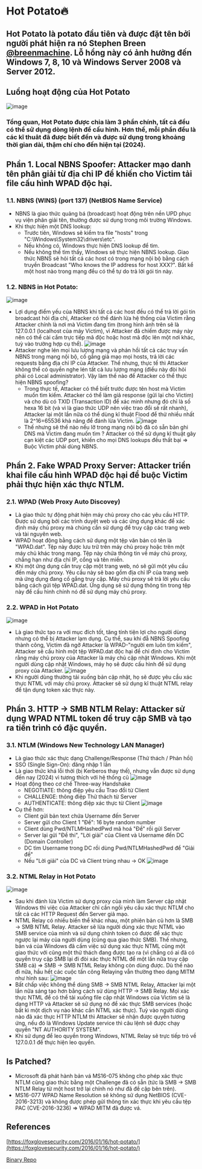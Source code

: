 # Hot Potato🔥
## Hot Potato là potato đầu tiên và được đặt tên bởi người phát hiện ra nó Stephen Breen [@breenmachine](https://twitter.com/breenmachine). Lỗ hổng này có ảnh hưởng đến Windows 7, 8, 10 và Windows Server 2008 và Server 2012.
## Luồng hoạt động của Hot Potato
![image](https://github.com/LeThanhkosogian/Potato/assets/97555997/82014ed2-b92c-42fd-b087-91f8c1778a85)
### Tổng quan, Hot Potato được chia làm 3 phần chính, tất cả đều có thể sử dụng dòng lệnh để cấu hình. Hơn thế, mỗi phần đều là các kĩ thuât đã được biết đến và được sử dụng trong khoảng thời gian dài, thậm chí cho đến hiện tại (2024).
## Phần 1. Local NBNS Spoofer: Attacker mạo danh tên phân giải từ địa chỉ IP để khiến cho Victim tải file cấu hình WPAD độc hại.
### 1.1. NBNS (WINS) (port 137) (NetBIOS Name Service)
   - NBNS là giao thức quảng bá (broadcast) hoạt động trên nền UPD phục vụ viện phân giải tên, thường được sử dụng trong môi trường Windows.
   - Khi thực hiện một DNS lookup:
     - Trước tiên, Windows sẽ kiểm tra file "hosts" trong "C:\Windows\System32\drivers\etc".
     - Nếu không có, Windows thực hiện DNS lookup để tìm.
     - Nếu không thể tìm thấy, Windows sẽ thực hiện NBNS lookup. Giao thức NBNS sẽ hỏi tất cả các host có trong mạng nội bộ bằng cách truyền Broadcast "Who knows the IP address for host XXX?". Bất kể một host nào trong mạng đều có thể tự do trả lời gói tin này.
### 1.2. NBNS in Hot Potato:
   ![image](https://github.com/LeThanhkosogian/Potato/assets/97555997/766b29d7-9466-4c78-8f4a-d9ffeb634c01)
   - Lợi dụng điểm yếu của NBNS khi tất cả các host đều có thể trả lời gói tin broadcast hỏi địa chỉ, Attacker có thể đánh lừa hệ thống của Victim rằng Attacker chính là nơi mà Victim đang tìm (trong hình ảnh trên sẽ là 127.0.0.1 (localhost của máy Victim), vì Attacker đã chiếm được máy này nên có thể cài cắm trực tiếp mã độc hoặc host mã độc lên một nơi khác, tuỳ vào trường hợp cụ thể).
   ![image](https://github.com/LeThanhkosogian/Potato/assets/97555997/bbca36e6-3457-4570-8c6c-3d7b89340252)
   - Attacker nghe lén mọi lưu lượng mạng và phản hồi tất cả các truy vấn NBNS trong mạng nội bộ, cố gắng giả mạo mọi hosts, trả lời các requests bằng địa chỉ IP của Attacker. Thế nhưng, thực tế thì Attacker không thể có quyền nghe lén tất cả lưu lượng mạng (điều này đòi hỏi phải có Local administrator). Vậy làm thế nào để Attacker có thể thực hiện NBNS spoofing?
      - Trong thực tế, Attacker có thể biết trước được tên host mà Victim muốn tìm kiếm. Attacker có thể làm giả response (gửi lại cho Victim) và cho dù có TXID (Transaction ID) để xác minh nhưng đó chỉ là số hexa 16 bit (và vì là giao thức UDP nên việc trao đổi sẽ rất nhanh), Attacker lại một lần nữa có thể dùng kĩ thuật Flood để thử nhiều nhất là 2^16=65536 khả năng để đánh lừa Victim.
        ![image](https://github.com/LeThanhkosogian/Potato/assets/97555997/8edc2292-ed4a-4c5f-9b6b-f227490c9f0e)
      - Thế nhưng sẽ thế nào nếu lỡ trong mạng nội bộ đã có sẵn bản ghi DNS mà Victim đang muốn tìm ? Attacker có thể sử dụng kĩ thuật gây cạn kiệt các UDP port, khiến cho mọi DNS lookups đều thất bại => Buộc Victim phải dùng NBNS.
## Phần 2. Fake WPAD Proxy Server: Attacker triển khai file cấu hình WPAD độc hại để buộc Victim phải thực hiện xác thực NTLM.
### 2.1. WPAD (Web Proxy Auto Discovey)
   - Là giao thức tự động phát hiện máy chủ proxy cho các yêu cầu HTTP. Được sử dụng bởi các trình duyệt web và các ứng dụng khác để xác định máy chủ proxy mà chúng cần sử dụng để truy cập các trang web và tài nguyên web.
   - WPAD hoạt động bằng cách sử dụng một tệp văn bản có tên là "WPAD.dat". Tệp này được lưu trữ trên máy chủ proxy hoặc trên một máy chủ khác trong mạng. Tệp này chứa thông tin về máy chủ proxy, chẳng hạn như địa chỉ IP, cổng và tên miền.
   - Khi một ứng dụng cần truy cập một trang web, nó sẽ gửi một yêu cầu đến máy chủ proxy. Yêu cầu này sẽ bao gồm địa chỉ IP của trang web mà ứng dụng đang cố gắng truy cập. Máy chủ proxy sẽ trả lời yêu cầu bằng cách gửi tệp WPAD.dat. Ứng dụng sẽ sử dụng thông tin trong tệp này để cấu hình chính nó để sử dụng máy chủ proxy.
### 2.2. WPAD in Hot Potato
   ![image](https://github.com/LeThanhkosogian/Potato/assets/97555997/1ed669a9-f2ce-4637-bd94-3f2d1c1c159f)
   - Là giao thức tạo ra với mục đích tốt, tăng tính tiện lợi cho người dùng nhưng có thể bị Attacker lạm dụng. Cụ thể, sau khi đẫ NBNS Spoofing thành công, Victim đã ngỡ Attacker là WPAD-"người em luôn tìm kiếm", Attacker sẽ cấu hình một tệp WPAD.dat độc hại để chỉ định cho Victim rằng máy chủ proxy của Attacker là máy chủ cập nhật Windows. Khi một người dùng cập nhật Windows, máy họ sẽ được cấu hình để sử dụng proxy của Attacker.
     ![image](https://github.com/LeThanhkosogian/Potato/assets/97555997/4190058a-652c-4cf9-b4fb-9fc1fdb29e86)
   - Khi người dùng thường tải xuống bản cập nhật, họ sẽ được yêu cầu xác thực NTML với máy chủ proxy. Attacker sẽ sử dụng kĩ thuật NTML relay để tận dụng token xác thực này.
## Phần 3. HTTP -> SMB NTLM Relay: Attacker sử dụng WPAD NTML token để truy cập SMB và tạo ra tiển trình có đặc quyền.
### 3.1. NTLM (Windows New Technology LAN Manager)
   - Là giao thức xác thực dạng Challenge/Response (Thử thách / Phản hồi)
   - SSO (Single Sign-On): đăng nhập 1 lần
   - Là giao thức khá lỗi thời (bị Kerberos thay thế), nhưng vẫn được sử dụng đến nay (2024) vì tương thích với hệ thống cũ
      ![image](https://github.com/LeThanhkosogian/Potato/assets/97555997/99b72562-f65f-4201-a131-fe7a096af13e)
   - Hoạt động theo cơ chế Three-way Handshake
      - NEGOTIATE: thông điệp yêu cầu Trao đổi từ Client
      - CHALLENGE: thông điệp Thử thách từ Server
      - AUTHENTICATE: thông điệp xác thực từ Client
         ![image](https://github.com/LeThanhkosogian/Potato/assets/97555997/d105fcae-6e40-4c5a-90f5-b06e8ca40a91)
   - Cụ thể hơn:
      - Client gửi bản text chứa Username đến Server
      - Server gửi cho Client 1 "Đề": 16 byte random number
      - Client dùng Pwd/NTLMHashedPwd mã hoá "Đề" rồi gửi Server
      - Server lại gửi "Đề thi", "Lời giải" của Client và Username đến DC (Domain Controller)
      - DC tìm Username trong DC rồi dùng Pwd/NTLMHashedPwd để "Giải đề"
      - Nếu "Lời giải" của DC và Client trùng nhau -> OK
         ![image](https://github.com/LeThanhkosogian/Potato/assets/97555997/680f19e4-d5cd-453f-9ca6-0fd6cee57999)
### 3.2. NTML Relay in Hot Potato
   ![image](https://github.com/LeThanhkosogian/Potato/assets/97555997/6de2fdb6-39a9-40ec-93b7-91b6faa16302)
   - Sau khi đánh lừa Victim sử dụng proxy của mình làm Server cập nhật Windows thì việc của Attacker chỉ cần ngồi yêu cầu xác thực NTLM cho tất cả các HTTP Request đến Server giả mạo.
   - NTML Relay có nhiều biến thể khác nhau, một phiên bản cũ hơn là SMB -> SMB NTML Relay. Attacker sẽ lừa người dùng xác thực NTML vào SMB service của mình và sử dụng chính token có được để xác thực ngược lại máy của người dùng (cũng qua giao thức SMB). Thế nhưng, bản vá của Windows đã cấm việc sử dụng xác thực NTML cũng một giao thức với cũng một thử thách đang được tạo ra (vì chẳng có ai đã có quyền truy cập SMB lại đi đòi xác thực NTML để một lần nữa truy cập SMB cả) => SMB -> SMB NTML Relay không còn dùng được. Dù thế nào đi nữa, hầu hết các cuộc tấn công Relaying vẫn thường theo dạng MITM như hình sau:
     ![image](https://github.com/LeThanhkosogian/Potato/assets/97555997/be9453af-2204-49df-88ac-007ced8e1195)
   - Bất chấp việc không thể dùng SMB -> SMB NTML Relay, Attacker lại một lần nữa sáng tạo hơn bằng cách sử dùng HTTP -> SMB Relay. Mọi xác thực NTML để có thể tải xuống file cập nhật Windows của Victim sẽ là dạng HTTP và Attacker sẽ sử dụng nó để xác thực SMB services (hoặc bất kì một dịch vụ nào khác cần NTML xác thực). Tuỳ vào người dùng nào đã xác thực HTTP NTLM thì Attacker sẽ nhận được quyền tương ứng, nếu đó là Windows Update service thì câu lệnh sẽ được chạy quyền "NT AUTHORITY SYSTEM".
   - Khi sử dụng để leo quyền trong Windows, NTML Relay sẽ trực tiếp trỏ về 127.0.0.1 để thực hiện leo quyền.
## Is Patched?
   - Microsoft đã phát hành bản vá MS16-075 không cho phép xác thực NTLM cũng giao thức bằng một Challenge đã có sẵn (tức là SMB -> SMB NTLM Relay từ một host trở lại chính nó như đã đề cập bên trên).
   - MS16-077 WPAD Name Resolution sẽ không sử dụng NetBIOS (CVE-2016-3213) và không được phép gửi thông tin xác thực khi yêu cầu tệp PAC (CVE-2016-3236) => WPAD MITM đã được vá.

## References
[https://foxglovesecurity.com/2016/01/16/hot-potato/](https://foxglovesecurity.com/2016/01/16/hot-potato/)

[Binary Repo](https://github.com/foxglovesec/Potato)
